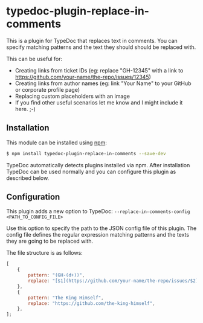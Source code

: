 # typedoc-plugin-replace-in-comments

This is a plugin for TypeDoc that replaces text in comments. You can specify matching patterns and the text they should
should be replaced with.

This can be useful for:

-   Creating links from ticket IDs (eg: replace "GH-12345" with a link to https://github.com/your-name/the-repo/issues/12345)
-   Creating links from author names (eg: link "Your Name" to your GitHub or corporate profile page)
-   Replacing custom placeholders with an image
-   If you find other useful scenarios let me know and I might include it here. ;-)

## Installation

This module can be installed using [npm](https://www.npmjs.com/package/typedoc-plugin-replace-in-comments):

```sh
$ npm install typedoc-plugin-replace-in-comments --save-dev
```

TypeDoc automatically detects plugins installed via npm. After installation TypeDoc can be used normally and you can
configure this plugin as described below.

## Configuration

This plugin adds a new option to TypeDoc: `--replace-in-comments-config <PATH_TO_CONFIG_FILE>`

Use this option to specify the path to the JSON config file of this plugin.
The config file defines the regular expression matching patterns and the texts they are going to be replaced with.

The file structure is as follows:

```javascript
[
    {
        pattern: "(GH-(d+))",
        replace: "[$1](https://github.com/your-name/the-repo/issues/$2)",
    },
    {
        pattern: "The King Himself",
        replace: "https://github.com/the-king-himself",
    },
];
```
